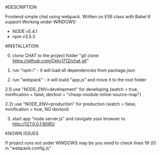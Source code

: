 #DESCRIPTION

Frontend simple chat using webpack. Written on ES6 class with Babel 6 support
Working under WINDOWS:
- NODE v5.4.1
- npm v3.5.3




#INSTALLATION

0) clone CHAT to the project folder "git clone https://github.com/Opty1712/chat.git"

1) run "npm i" - it will load all dependencies from package.json

2) run "webpack" - it will build "app.js" and move it to the root folder

2.1) use "NODE_ENV=development" for developing (watch = true, minification = false, devtool = "cheap-module-inline-source-map")

2.2) use "NODE_ENV=production" for production (watch = false, minification = true, NO devtool)

3) start app "node server.js" and navigate your browser to http://127.0.0.1:8080/



KNOWN ISSUES

If project runs not under WINDOWS may be you need to check lines 19-20 in "webpack.config.js"
